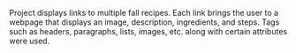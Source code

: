 Project displays links to multiple fall recipes. Each link brings the user to a webpage that displays an image, description, ingredients, and steps. Tags such as headers, paragraphs, lists, images, etc. along with certain attributes were used.